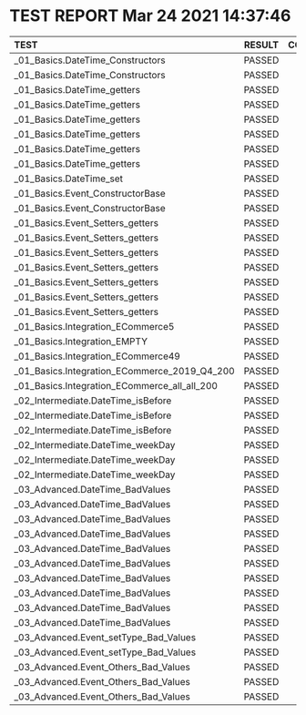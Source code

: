 # TEST REPORT Mar 24 2021 14:37:46

| TEST | RESULT | COMMENTS |
| :------ | :---: | :---: |
| _01_Basics.DateTime_Constructors | PASSED | OK |
| _01_Basics.DateTime_Constructors | PASSED | OK |
| _01_Basics.DateTime_getters | PASSED | OK |
| _01_Basics.DateTime_getters | PASSED | OK |
| _01_Basics.DateTime_getters | PASSED | OK |
| _01_Basics.DateTime_getters | PASSED | OK |
| _01_Basics.DateTime_getters | PASSED | OK |
| _01_Basics.DateTime_getters | PASSED | OK |
| _01_Basics.DateTime_set | PASSED | OK |
| _01_Basics.Event_ConstructorBase | PASSED | OK |
| _01_Basics.Event_ConstructorBase | PASSED | OK |
| _01_Basics.Event_Setters_getters | PASSED | OK |
| _01_Basics.Event_Setters_getters | PASSED | OK |
| _01_Basics.Event_Setters_getters | PASSED | OK |
| _01_Basics.Event_Setters_getters | PASSED | OK |
| _01_Basics.Event_Setters_getters | PASSED | OK |
| _01_Basics.Event_Setters_getters | PASSED | OK |
| _01_Basics.Event_Setters_getters | PASSED | OK |
| _01_Basics.Integration_ECommerce5 | PASSED | OK |
| _01_Basics.Integration_EMPTY | PASSED | OK |
| _01_Basics.Integration_ECommerce49 | PASSED | OK |
| _01_Basics.Integration_ECommerce_2019_Q4_200 | PASSED | OK |
| _01_Basics.Integration_ECommerce_all_all_200 | PASSED | OK |
| _02_Intermediate.DateTime_isBefore | PASSED | OK |
| _02_Intermediate.DateTime_isBefore | PASSED | OK |
| _02_Intermediate.DateTime_isBefore | PASSED | OK |
| _02_Intermediate.DateTime_weekDay | PASSED | OK |
| _02_Intermediate.DateTime_weekDay | PASSED | OK |
| _02_Intermediate.DateTime_weekDay | PASSED | OK |
| _03_Advanced.DateTime_BadValues | PASSED | OK |
| _03_Advanced.DateTime_BadValues | PASSED | OK |
| _03_Advanced.DateTime_BadValues | PASSED | OK |
| _03_Advanced.DateTime_BadValues | PASSED | OK |
| _03_Advanced.DateTime_BadValues | PASSED | OK |
| _03_Advanced.DateTime_BadValues | PASSED | OK |
| _03_Advanced.DateTime_BadValues | PASSED | OK |
| _03_Advanced.DateTime_BadValues | PASSED | OK |
| _03_Advanced.DateTime_BadValues | PASSED | OK |
| _03_Advanced.DateTime_BadValues | PASSED | OK |
| _03_Advanced.Event_setType_Bad_Values | PASSED | OK |
| _03_Advanced.Event_setType_Bad_Values | PASSED | OK |
| _03_Advanced.Event_Others_Bad_Values | PASSED | OK |
| _03_Advanced.Event_Others_Bad_Values | PASSED | OK |
| _03_Advanced.Event_Others_Bad_Values | PASSED | OK |
